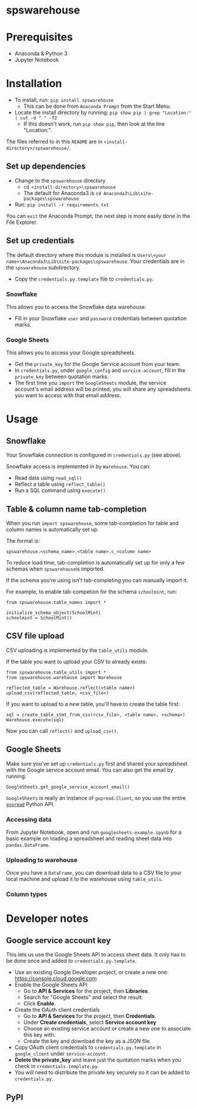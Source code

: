 # spswarehouse

# Prerequisites

- Anaconda & Python 3
- Jupyter Notebook

# Installation

- To install, run: `pip install spswarehouse`
    - This can be done from `Anaconda Prompt` from the Start Menu.
- Locate the install directory by running: `pip show pip | grep "Location:" | cut -d " " -f2`
    - If this doesn't work, run `pip show pip`, then look at the line "Location:".

The files referred to in this `README` are in `<install-directory>/spswarehouse/`.

## Set up dependencies

- Change to the `spswarehouse` directory
    - `cd <install-directory>\spswarehouse`
    - The default for Anaconda3 is `cd Anaconda3\Lib\site-packages\spswarehouse`
- Run: `pip install -r requirements.txt`

You can `exit` the Anaconda Prompt; the next step is more easily done in the File Explorer.

## Set up credentials

The default directory where this module is installed is `Users\<your name>\Anaconda3\Lib\site-packages\spswarehouse`. Your credentials are in the `spswarehouse` subdirectory.

- Copy the `credentials.py.template` file to `credentials.py`.

### Snowflake

This allows you to access the Snowflake data warehouse.

- Fill in your Snowflake `user` and `password`  credentials between quotation marks.

### Google Sheets

This allows you to access your Google spreadsheets.

- Get the `private_key` for the Google Service account from your team.
- In `credentials.py`, under `google_config` and `service-account`, fill in the `private_key` between quotation marks.
- The first time you `import` the `GoogleSheets` module, the service account's email address will be printed, you will share any spreadsheets you want to access with that email address.

# Usage

## Snowflake

Your Snowflake connection is configured in `credentials.py` (see above).

Snowflake access is implemented in by `Warehouse`. You can:
- Read data using `read_sql()`
- Reflect a table using `reflect_table()`
- Run a SQL command using `execute()`

## Table & column name tab-completion

When you run `import spswarehouse`, some tab-completion for table and column names is automatically set up.

The format is:

```
spswarehouse.<schema_name>.<table name>.c_<column name>
```

To reduce load time, tab-completion is automatically set up for only a few schemas when `spswarehouse`is imported.

If the schema you're using isn't tab-completing you can manually import it.

For example, to enable tab-competion for the schema `schoolmint`, run:

```
from spswarehouse.table_names import *

initialize_schema_object(SchoolMint)
schoolmint = SchoolMint()
```

## CSV file upload

CSV uploading is implemented by the `table_utils` module.

If the table you want to upload your CSV to already exists:

```
from spswarehouse.table_utils import *
from spswarehouse.warehouse import Warehouse

reflected_table = Warehouse.reflect(<table name>)
upload_csv(reflected_table, <csv_file>)
```

If you want to upload to a *new* table, you'll have to create the table first:

```
sql = create_table_stmt_from_csv(<csv_file>, <table name>, <schema>)
Warehouse.execute(sql)
```

 Now you can call `reflect()` and `upload_csv()`.

## Google Sheets

Make sure you've set up `credentials.py` first and shared your spreadsheet with the Google service account email. You can also get the email by running:

```
GoogleSheets.get_google_service_account_email()
```

`GoogleSheets` is really an instance of `gspread.Client`, so you use the entire
[`gspread`](https://gspread.readthedocs.io/en/latest/) Python API.

### Accessing data

From Jupyter Notebook, open and run `googlesheets-example.ipynb` for a basic example on loading a spreadsheet and reading sheet data into `pandas.DataFrame`.

### Uploading to warehouse

Once you have a `DataFrame`, you can download data to a CSV file to your local machine and upload it to the warehouse using `table_utils`.

### Column types

# Developer notes

## Google service account key

This lets us use the Google Sheets API to access sheet data. It only has to be done once and added to `credentials.py.template`.

- Use an existing Google Developer project, or create a new one: https://console.cloud.google.com
- Enable the Google Sheets API
  - Go to **API & Services** for the project, then **Libraries**.
  - Search for "Google Sheets" and select the result.
  - Click **Enable**.
- Create the OAuth client credentials
  - Go to **API & Services** for the project, then **Credentials**.
  - Under **Create credentials**, select **Service account key**
  - Choose an existing service account or create a new one to associate this key with.
  - Create the key and download the key as a JSON file.
- Copy OAuth client credentials to `credentials.py.template` in `google_client` under `service-account`.
- **Delete the private_key** and leave just the quotation marks when you check in `credentials.template.py`.
- You will need to distribute the private key securely so it can be added to `credentials.py`.

## PyPI
